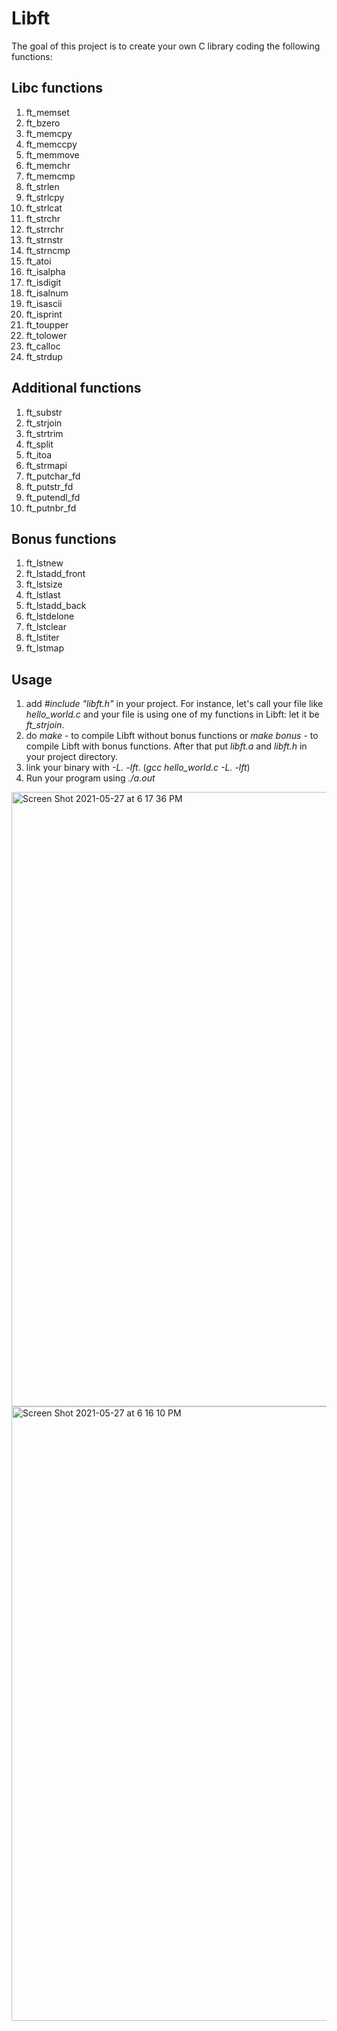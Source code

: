 # Libft
The goal of this project is to create your own C library coding the following functions:

## Libc functions
1) ft_memset
2) ft_bzero
3) ft_memcpy
4) ft_memccpy
5) ft_memmove
6) ft_memchr
7) ft_memcmp
8) ft_strlen
9) ft_strlcpy
10) ft_strlcat
11) ft_strchr
12) ft_strrchr
13) ft_strnstr
14) ft_strncmp
15) ft_atoi
16) ft_isalpha
17) ft_isdigit
18) ft_isalnum
19) ft_isascii
20) ft_isprint
21) ft_toupper
22) ft_tolower
23) ft_calloc
24) ft_strdup

## Additional functions
1) ft_substr
2) ft_strjoin
3) ft_strtrim
4) ft_split
5) ft_itoa
6) ft_strmapi
7) ft_putchar_fd
8) ft_putstr_fd
9) ft_putendl_fd
10) ft_putnbr_fd

## Bonus functions
1) ft_lstnew
2) ft_lstadd_front
3) ft_lstsize
4) ft_lstlast
5) ft_lstadd_back
6) ft_lstdelone
7) ft_lstclear
8) ft_lstiter
9) ft_lstmap

## Usage
1) add *#include "libft.h"* in your project. For instance, let's call your file like *hello_world.c* and your file is using one of my functions in Libft:  let it be *ft_strjoin*.
2) do *make* - to compile Libft without bonus functions or *make bonus* - to compile Libft with bonus functions. After that put *libft.a* and *libft.h* in your project directory.
3) link your binary with *-L. -lft*.  (*gcc hello_world.c -L. -lft*)
4) Run your program using *./a.out*

<img width="983" alt="Screen Shot 2021-05-27 at 6 17 36 PM" src="https://user-images.githubusercontent.com/84783740/119866688-bc5f7600-bf25-11eb-815b-ae91dc3d8956.png">
<img width="983" alt="Screen Shot 2021-05-27 at 6 16 10 PM" src="https://user-images.githubusercontent.com/84783740/119866703-c1bcc080-bf25-11eb-8238-888f6628386f.png">
